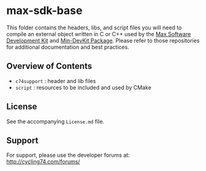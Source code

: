 # max-sdk-base
This folder contains the headers, libs, and script files you will need to compile an external object written in C or C++ used by the [Max Software Development Kit](https://github.com/Cycling74/max-sdk) and [Min-DevKit Package](https://github.com/Cycling74/min-devkit). Please refer to those repositories for additional documentation and best practices.

## Overview of Contents

* `c74support` : header and lib files
* `script` : resources to be included and used by CMake

## License

See the accompanying `License.md` file.

## Support
 
For support, please use the developer forums at:
http://cycling74.com/forums/